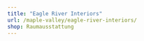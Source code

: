```yaml
---
title: "Eagle River Interiors"
url: /maple-valley/eagle-river-interiors/
shop: Raumausstattung
---
```

